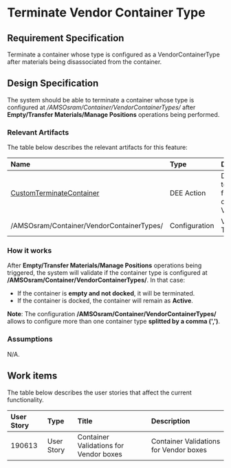 # Terminate Vendor Container Type

## Requirement Specification

Terminate a container whose type is configured as a VendorContainerType after materials being disassociated from the container.

## Design Specification

The system should be able to terminate a container whose type is configured at */AMSOsram/Container/VendorContainerTypes/* after **Empty/Transfer Materials/Manage Positions** operations being performed.

### Relevant Artifacts

The table below describes the relevant artifacts for this feature:

| Name          | Type      | Description |
| :------------ | :-------- | :---------- |
| [CustomTerminateContainer](/AMSOsram/TechSpec>Artifacts>deeactions>CustomTerminateContainer) | DEE Action | DEE Action used to terminate a Container from a specific type configured as a VendorContainerType. |
| /AMSOsram/Container/VendorContainerTypes/ | Configuration | Vendor Container Types splitted by ',' |


### How it works

After **Empty/Transfer Materials/Manage Positions** operations being triggered, the system will validate if the container type is configured at **/AMSOsram/Container/VendorContainerTypes/**.
In that case:
- If the container is **empty and not docked**, it will be terminated.
- If the container is docked, the container will remain as **Active**.

**Note**: The configuration **/AMSOsram/Container/VendorContainerTypes/** allows to configure more than one container type **splitted by a comma (',')**.

### Assumptions
N/A.

## Work items

The table below describes the user stories that affect the current functionality.

User Story | Type       | Title                                             | Description
:--------- | :--------- | :------------------------------------------------ | :----------
190613     | User Story | Container Validations for Vendor boxes            | Container Validations for Vendor boxes